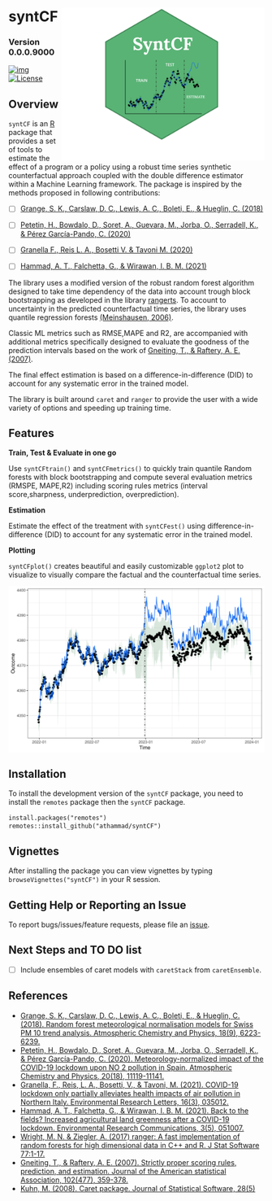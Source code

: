 

# syntCF  <img src="logoSCF.png" width="400"  align="right"/>


### Version 0.0.0.9000


<!-- badges: start -->
[![img](https://img.shields.io/badge/Lifecycle-Stable-97ca00)](https://github.com/bcgov/repomountie/blob/8b2ebdc9756819625a56f7a426c29f99b777ab1d/doc/state-badges.md)
[![License](https://img.shields.io/badge/License-GPL%303.0-blue.svg)](https://opensource.org/licenses/GPL-3.0)
<!--[![R build status](https://github.com/bcgov/bcmaps/workflows/R-CMD-check/badge.svg)](https://github.com/bcgov/bcmaps/actions)
[![CRAN\_Status\_Badge](https://www.r-pkg.org/badges/version/bcmaps)](https://cran.r-project.org/package=bcmaps) [![CRAN Downloads](https://cranlogs.r-pkg.org/badges/bcmaps?color=brightgreen)](https://CRAN.R-project.org/package=bcmaps) 
<!-- badges: end -->



## Overview

`syntCF` is an [R](https://www.r-project.org) package that provides a set of tools to estimate the effect of a program or a policy using a robust time series synthetic counterfactual approach coupled with the double difference estimator within a Machine Learning framework. The package is inspired by the methods proposed in following contributions:

- [ ] [Grange, S. K., Carslaw, D. C., Lewis, A. C., Boleti, E., & Hueglin, C. (2018)](https://acp.copernicus.org/articles/18/6223/2018/)
- [ ] [Petetin, H., Bowdalo, D., Soret, A., Guevara, M., Jorba, O., Serradell, K., & Pérez García-Pando, C. (2020)](https://acp.copernicus.org/articles/20/11119/2020/#abstract)
- [ ] [Granella F., Reis L. A., Bosetti V. & Tavoni M. (2020)](https://iopscience.iop.org/article/10.1088/1748-9326/abd3d2)
- [ ] [Hammad, A. T., Falchetta, G., & Wirawan, I. B. M. (2021)](https://iopscience.iop.org/article/10.1088/2515-7620/abffa4)


The library uses a modified version of the robust random forest algorithm designed to take time dependency of the data into account trough block bootstrapping as developed in the library [rangerts](https://github.com/hyanworkspace/rangerts). To account to uncertainty in the predicted counterfactual time series, the library uses quantile regression forests [(Meinshausen, 2006)](https://www.jmlr.org/papers/volume7/meinshausen06a/meinshausen06a.pdf).

Classic ML metrics such as RMSE,MAPE and R2, are accompanied with additional metrics specifically designed to evaluate the goodness of the prediction intervals based on the work of [Gneiting, T., & Raftery, A. E. (2007)](https://viterbi-web.usc.edu/~shaddin/cs699fa17/docs/GR07.pdf).

The final effect estimation is based on a difference-in-difference (DID) to account for any systematic error in the trained model.

The library is built around `caret` and `ranger` to provide the user with a wide variety of options and speeding up training time. 

## Features
**Train, Test & Evaluate in one go**

Use `syntCFtrain()` and `syntCFmetrics()` to quickly train quantile Random forests with block bootstrapping and compute several evaluation metrics (RMSPE, MAPE,R2) including scoring rules metrics (interval score,sharpness, underprediction, overprediction).

**Estimation**

Estimate the effect of the treatment with `syntCFest()` using difference-in-difference (DID) to account for any systematic error in the trained model.

**Plotting**

`syntCFplot()` creates beautiful and easily customizable `ggplot2` plot to visualize to visually compare the factual and the counterfactual time series.

<img src="finalPlot.png" width="600"  align="center"/>


## Installation

<!-- 
You can install `syntCF` from CRAN:
```{r, echo=TRUE, eval=FALSE}
install.packages("syntCF")
```
 -->
 
To install the development version of the `syntCF` package, you need to install the `remotes` package then the `syntCF` package.

```{r, echo=TRUE, eval=FALSE}
install.packages("remotes")
remotes::install_github("athammad/syntCF")
```

## Vignettes

After installing the package you can view vignettes by typing `browseVignettes("syntCF")` in your R session. 
<!--  Or you can check this [document](https://github.com/athammad/syntCF/doc/syntCF_vignette.html) where you will find an example with simulated data and method references.
 -->

## Getting Help or Reporting an Issue

To report bugs/issues/feature requests, please file an [issue](https://github.com/athammad/syntCF/issues/).


## Next Steps and TO DO list
- [ ] Include ensembles of caret models with `caretStack` from `caretEnsemble`.

## References

- [Grange, S. K., Carslaw, D. C., Lewis, A. C., Boleti, E., & Hueglin, C. (2018). Random forest meteorological normalisation models for Swiss PM 10 trend analysis. Atmospheric Chemistry and Physics, 18(9), 6223-6239.](https://acp.copernicus.org/articles/18/6223/2018/)
- [Petetin, H., Bowdalo, D., Soret, A., Guevara, M., Jorba, O., Serradell, K., & Pérez García-Pando, C. (2020). Meteorology-normalized impact of the COVID-19 lockdown upon NO 2 pollution in Spain. Atmospheric Chemistry and Physics, 20(18), 11119-11141.](https://acp.copernicus.org/articles/20/11119/2020/#abstract)
- [Granella, F., Reis, L. A., Bosetti, V., & Tavoni, M. (2021). COVID-19 lockdown only partially alleviates health impacts of air pollution in Northern Italy. Environmental Research Letters, 16(3), 035012.](https://iopscience.iop.org/article/10.1088/1748-9326/abd3d2)
- [Hammad, A. T., Falchetta, G., & Wirawan, I. B. M. (2021). Back to the fields? Increased agricultural land greenness after a COVID-19 lockdown. Environmental Research Communications, 3(5), 051007.](https://iopscience.iop.org/article/10.1088/2515-7620/abffa4)
- [Wright, M. N. & Ziegler, A. (2017) ranger: A fast implementation of random forests for high dimensional data in C++ and R. J Stat Software 77:1-17.](https://doi.org/10.18637/jss.v077.i01)
- [Gneiting, T., & Raftery, A. E. (2007). Strictly proper scoring rules, prediction, and estimation. Journal of the American statistical Association, 102(477), 359-378.](https://viterbi-web.usc.edu/~shaddin/cs699fa17/docs/GR07.pdf)
- [Kuhn, M. (2008). Caret package. Journal of Statistical Software, 28(5)](https://www.jstatsoft.org/article/view/v028i05)

